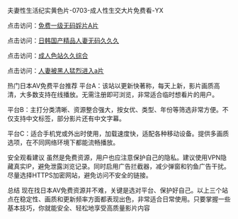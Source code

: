 夫妻性生活纪实黄色片-0703-成人性生交大片免费看-YX

点击访问：<a href="https://bered.pages.dev/">免费一级无码婬片A片</a>

点击访问：<a href="https://tfda.pages.dev/">日韩国产精品人妻无码久久久</a>

点击访问：<a href="https://gfd-5xg.pages.dev/">成人色站久久综合</a>

点击访问：<a href="https://tfda.pages.dev/">人妻被黑人猛烈进入a片</a>

热门日本AV免费平台推荐
平台A：该站以更新快著称，每天上新，影片画质高清，大多数支持在线播放。无需注册即可浏览，非常适合临时想看片的用户。

平台B：主打分类清晰、资源整合强大，按女优、类型、年份等筛选非常方便。不仅支持中文标签，部分影片还有中文字幕。

平台C：适合手机党或外出时使用，加载速度快，适配各种移动设备。提供多画质选项，在不同网络环境下都能流畅播放。

安全观看建议
虽然是免费资源，用户也应注意保护自己的隐私。建议使用VPN隐藏真实IP，避免泄露浏览记录。同时启用广告拦截器，减少弹窗和钓鱼广告干扰。尽量选择HTTPS加密网站，避免访问不安全的链接。

总结
现在找日本AV免费资源并不难，关键是选对平台、保护好自己。以上三个站点在稳定性、画质和更新频率方面都表现出色，非常适合日常使用。只要掌握一些基本技巧，你就能安全、轻松地享受高质量影片内容


<span style="display:none;">[Canonical link](https://github.com/sau20250703/so10 ）</span>
